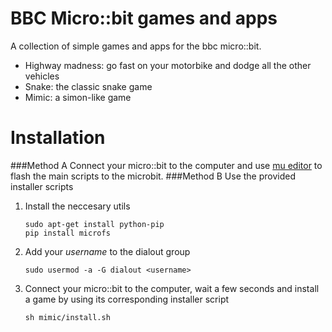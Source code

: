 # BBC Micro::bit games and apps
A collection of simple games and apps for the bbc micro::bit.

- Highway madness: go fast on your motorbike and dodge all the other vehicles
- Snake: the classic snake game
- Mimic: a simon-like game


# Installation
###Method A
Connect your micro::bit to the computer and use [mu editor](http://codewith.mu/) to flash the main scripts to the microbit.
###Method B
Use the provided installer scripts

1. Install the neccesary utils

    ```
    sudo apt-get install python-pip
    pip install microfs
    ```

2. Add your *username* to the dialout group

    ```
    sudo usermod -a -G dialout <username>
    ```

3. Connect your micro::bit to the computer, wait a few seconds and install a game by using its corresponding installer script

    ```
    sh mimic/install.sh
    ```

